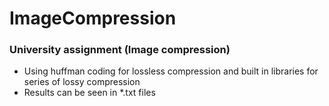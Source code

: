 # ImageCompression

### University assignment (Image compression)

- Using huffman coding for lossless compression and built in libraries for series of lossy compression
- Results can be seen in *.txt files
